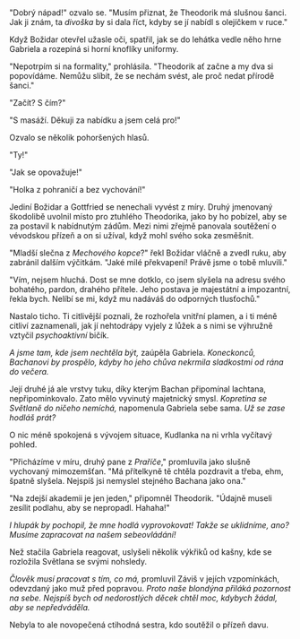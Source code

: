 
#

"Dobrý nápad!" ozvalo se. "Musím přiznat, že Theodorik má slušnou šanci. Jak ji znám, ta *divoška* by si dala říct, kdyby se jí nabídl s olejíčkem v ruce."

Když Božidar otevřel užasle oči, spatřil, jak se do lehátka vedle něho hrne Gabriela a rozepíná si horní knoflíky uniformy.

"Nepotrpím si na formality," prohlásila. "Theodorik ať začne a my dva si popovídáme. Nemůžu slíbit, že se nechám svést, ale proč nedat přírodě šanci."

"Začít? S čím?"

"S masáží. Děkuji za nabídku a jsem celá pro!"

Ozvalo se několik pohoršených hlasů.

"Ty!"

"Jak se opovažuje!"

"Holka z pohraničí a bez vychování!"

Jediní Božidar a Gottfried se nenechali vyvést z míry. Druhý jmenovaný škodolibě uvolnil místo pro ztuhlého Theodorika, jako by ho pobízel, aby se za postavil k nabídnutým zádům. Mezi nimi zřejmě panovala soutěžení o vévodskou přízeň a on si užíval, když mohl svého soka zesměšnit.

"Mladší slečna z *Mechového kopce*?" řekl Božidar vláčně a zvedl ruku, aby zabránil dalším výčitkám. "Jaké milé překvapení! Právě jsme o tobě mluvili."

"Vím, nejsem hluchá. Dost se mne dotklo, co jsem slyšela na adresu svého bohatého, pardon, drahého přítele. Jeho postava je majestátní a impozantní, řekla bych. Nelíbí se mi, když mu nadáváš do odporných tlusťochů."

Nastalo ticho. Ti citlivější poznali, že rozhořela vnitřní plamen, a i ti méně citliví zaznamenali, jak jí nehtodrápy vyjely z lůžek a s nimi se výhružně vztyčil *psychoaktivní* bičík.

*A jsme tam, kde jsem nechtěla být,* zaúpěla Gabriela. *Koneckonců, Bachanovi by prospělo, kdyby ho jeho chůva nekrmila sladkostmi od rána do večera.*

Její druhé já ale vrstvy tuku, díky kterým Bachan připomínal lachtana, nepřipomínkovalo. Zato mělo vyvinutý majetnický smysl. *Kopretina se Světlaně do ničeho nemíchá,* napomenula Gabriela sebe sama. *Už se zase hodláš prát?*

O nic méně spokojená s vývojem situace, Kudlanka na ni vrhla vyčítavý pohled.

"Přicházíme v míru, druhý pane z *Praříče*," promluvila jako slušně vychovaný mimozemšťan. "Má přítelkyně tě chtěla pozdravit a třeba, ehm, špatně slyšela. Nejspíš jsi nemyslel stejného Bachana jako ona."

"Na zdejší akademii je jen jeden," připomněl Theodorik. "Údajně museli zesílit podlahu, aby se nepropadl. Hahaha!"

*I hlupák by pochopil, že mne hodlá vyprovokovat! Takže se uklidníme, ano? Musíme zapracovat na našem sebeovládání!*

Než stačila Gabriela reagovat, uslyšeli několik výkřiků od kašny, kde se rozložila Světlana se svými nohsledy.

*Člověk musí pracovat s tím, co má,* promluvil Záviš v jejích vzpomínkách, odevzdaný jako muž před popravou. *Proto naše blondýna přiláká pozornost na sebe. Nejspíš bych od nedorostlých děcek chtěl moc, kdybych žádal, aby se nepředváděla.*

Nebyla to ale novopečená ctihodná sestra, kdo soutěžil o přízeň davu.
